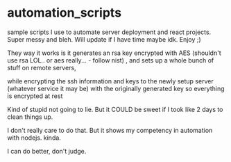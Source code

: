 # automation_scripts
sample scripts I use to automate server deployment and react projects. Super messy and bleh. Will update if I have time maybe idk. Enjoy ;)

They way it works is it generates an rsa key encrypted with AES (shouldn't use rsa LOL.. or aes really... - follow nist) , and sets up a whole bunch of stuff on remote servers, 

while encrypting the ssh information and keys to the newly setup server (whatever service it may be) with the originally generated key so everything is encrypted at rest

Kind of stupid not going to lie. But it COULD be sweet if I took like 2 days to clean things up.


I don't really care to do that. But it shows my competency in automation with nodejs. kinda. 


I can do better, don't judge. 

